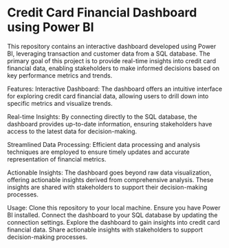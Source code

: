 # Credit Card Financial Dashboard using Power BI
This repository contains an interactive dashboard developed using Power BI, leveraging transaction and customer data from a SQL database. The primary goal of this project is to provide real-time insights into credit card financial data, enabling stakeholders to make informed decisions based on key performance metrics and trends.

Features:
Interactive Dashboard: The dashboard offers an intuitive interface for exploring credit card financial data, allowing users to drill down into specific metrics and visualize trends.

Real-time Insights: By connecting directly to the SQL database, the dashboard provides up-to-date information, ensuring stakeholders have access to the latest data for decision-making.

Streamlined Data Processing: Efficient data processing and analysis techniques are employed to ensure timely updates and accurate representation of financial metrics.

Actionable Insights: The dashboard goes beyond raw data visualization, offering actionable insights derived from comprehensive analysis. These insights are shared with stakeholders to support their decision-making processes.

Usage:
Clone this repository to your local machine.
Ensure you have Power BI installed.
Connect the dashboard to your SQL database by updating the connection settings.
Explore the dashboard to gain insights into credit card financial data.
Share actionable insights with stakeholders to support decision-making processes.

